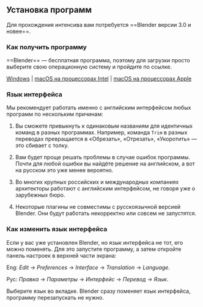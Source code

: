 ## Установка программ

Для прохождения интенсива вам потребуется ==Blender версии 3.0 и новее==.

### Как получить программу

==Blender== — бесплатная программа, поэтому для загрузки просто выберите свою операционную систему и пройдите по ссылке.

[Windows](https://www.blender.org/download/release/Blender3.1/blender-3.1.2-windows-x64.msi/) | [macOS на процессорах Intel](https://www.blender.org/download/release/Blender3.1/blender-3.1.2-macos-x64.dmg/) | [macOS на процессорах Apple](https://www.blender.org/download/release/Blender3.1/blender-3.1.2-macos-arm64.dmg/)

### Язык интерфейса

Мы рекомендует работать именно с английским интерфейсом любых программ по нескольким причинам:

1. Вы сможете привыкнуть к одинаковым названиям для идентичных команд в разных программах. Например, команда `Trim` в разных переводах превращается в «Обрезать», «Отрезать», «Укоротить» — это сбивает с толку.

2. Вам будет проще решать проблемы в случае ошибок программы. Почти для любой ошибки вы найдёте решение на английском, а вот на русском это уже менее вероятно.

3. Во многих крупных российских и международных компаниях архитекторы работают с английским интерфейсом, не говоря уже о зарубежных бюро.

4. Некоторые плагины не совместимы с русскоязычной версией Blender. Они будут работать некорректно или совсем не запустятся.

### Как изменить язык интерфейса

Если у вас уже установлен Blender, но язык интерфейса не тот, его можно поменять. Для это запустите программу, а затем откройте панель настроек в верхней части экрана:

Eng: _Edit_ → _Preferences_ → _Interface_ → _Translation_ → _Language_.

Рус: _Правка_ → _Параметры_ → _Интерфейс_ → _Перевод_ → _Язык_.

Выберите язык во вкладке. Blender сразу поменяет язык интерфейса, программу перезапускать не нужно.
